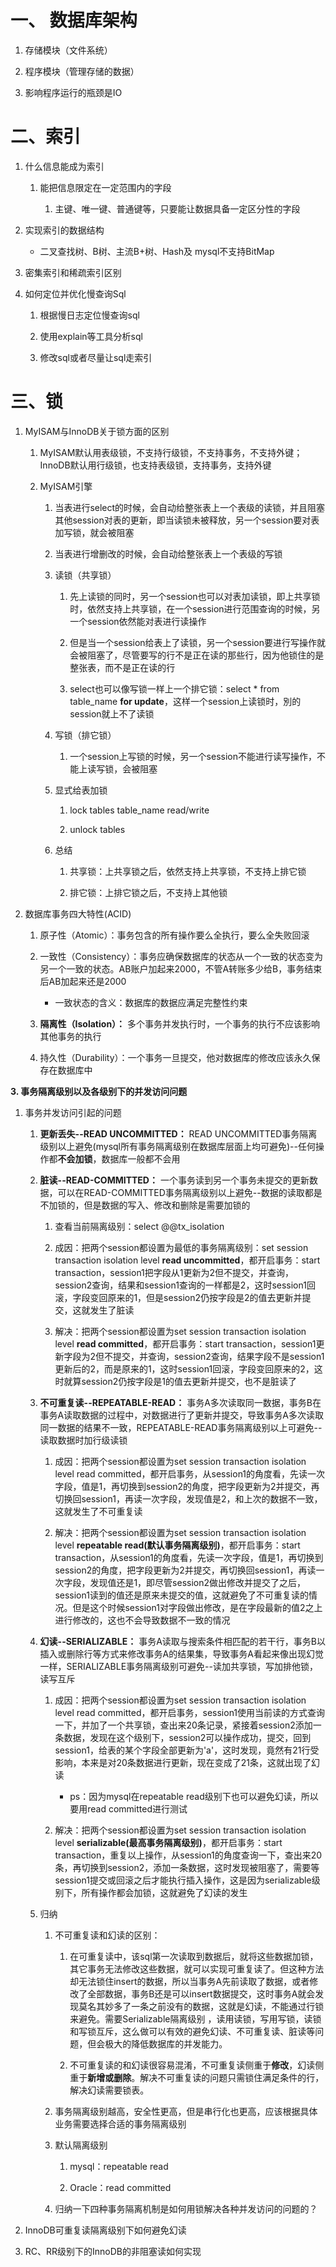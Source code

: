 # 一、 数据库架构

1. 存储模块（文件系统）
   
2. 程序模块（管理存储的数据）

3. 影响程序运行的瓶颈是IO

# 二、索引

1. 什么信息能成为索引

   1. 能把信息限定在一定范围内的字段
   
      1. 主键、唯一键、普通键等，只要能让数据具备一定区分性的字段
      
2. 实现索引的数据结构

   * 二叉查找树、B树、主流B+树、Hash及   mysql不支持BitMap
   
3. 密集索引和稀疏索引区别

4. 如何定位并优化慢查询Sql

   1. 根据慢日志定位慢查询sql
   
   2. 使用explain等工具分析sql
   
   3. 修改sql或者尽量让sql走索引
   
# 三、锁   

1. MyISAM与InnoDB关于锁方面的区别

   1. MyISAM默认用表级锁，不支持行级锁，不支持事务，不支持外键；InnoDB默认用行级锁，也支持表级锁，支持事务，支持外键
   
   2. MyISAM引擎
   
      1. 当表进行select的时候，会自动给整张表上一个表级的读锁，并且阻塞其他session对表的更新，即当读锁未被释放，另一个session要对表加写锁，就会被阻塞
      
      2. 当表进行增删改的时候，会自动给整张表上一个表级的写锁
      
      3. 读锁（共享锁）
      
         1. 先上读锁的同时，另一个session也可以对表加读锁，即上共享锁时，依然支持上共享锁，在一个session进行范围查询的时候，另一个session依然能对表进行读操作
         
         2. 但是当一个session给表上了读锁，另一个session要进行写操作就会被阻塞了，尽管要写的行不是正在读的那些行，因为他锁住的是整张表，而不是正在读的行
         
         3. select也可以像写锁一样上一个排它锁：select * from table_name **for update**，这样一个session上读锁时，別的session就上不了读锁
         
      4. 写锁（排它锁）
      
         1. 一个session上写锁的时候，另一个session不能进行读写操作，不能上读写锁，会被阻塞
      
      5. 显式给表加锁
      
         1. lock tables table_name read/write
         
         2. unlock tables
         
      6. 总结
      
         1. 共享锁：上共享锁之后，依然支持上共享锁，不支持上排它锁
         
         2. 排它锁：上排它锁之后，不支持上其他锁
   

2. 数据库事务四大特性(ACID)

   1. 原子性（Atomic）：事务包含的所有操作要么全执行，要么全失败回滚
   
   2. 一致性（Consistency）：事务应确保数据库的状态从一个一致的状态变为另一个一致的状态。AB账户加起来2000，不管A转账多少给B，事务结束后AB加起来还是2000
   
      * 一致状态的含义：数据库的数据应满足完整性约束
      
   3. **隔离性（Isolation）：** 多个事务并发执行时，一个事务的执行不应该影响其他事务的执行
   
   4. 持久性（Durability）：一个事务一旦提交，他对数据库的修改应该永久保存在数据库中

**3. 事务隔离级别以及各级别下的并发访问问题**

   1. 事务并发访问引起的问题
   
      1. **更新丢失--READ UNCOMMITTED：** READ UNCOMMITTED事务隔离级别以上避免(mysql所有事务隔离级别在数据库层面上均可避免)--任何操作都**不会加锁**，数据库一般都不会用
      
      2. **脏读--READ-COMMITTED：** 一个事务读到另一个事务未提交的更新数据，可以在READ-COMMITTED事务隔离级别以上避免--数据的读取都是不加锁的，但是数据的写入、修改和删除是需要加锁的
      
         1. 查看当前隔离级别：select @@tx_isolation
         
         2. 成因：把两个session都设置为最低的事务隔离级别：set session transaction isolation level **read uncommitted**，都开启事务：start transaction，session1把字段从1更新为2但不提交，并查询，session2查询，结果和session1查询的一样都是2，这时session1回滚，字段变回原来的1，但是session2仍按字段是2的值去更新并提交，这就发生了脏读
         
         3. 解决：把两个session都设置为set session transaction isolation level **read committed**，都开启事务：start transaction，session1更新字段为2但不提交，并查询，session2查询，结果字段不是session1更新后的2，而是原来的1，这时session1回滚，字段变回原来的2，这时就算session2仍按字段是1的值去更新并提交，也不是脏读了
         
      3. **不可重复读--REPEATABLE-READ：** 事务A多次读取同一数据，事务B在事务A读取数据的过程中，对数据进行了更新并提交，导致事务A多次读取同一数据的结果不一致，REPEATABLE-READ事务隔离级别以上可避免--读取数据时加行级读锁
      
         1. 成因：把两个session都设置为set session transaction isolation level read committed，都开启事务，从session1的角度看，先读一次字段，值是1，再切换到session2的角度，把字段更新为2并提交，再切换回session1，再读一次字段，发现值是2，和上次的数据不一致，这就发生了不可重复读
         
         2. 解决：把两个session都设置为set session transaction isolation level **repeatable read(默认事务隔离级别)**，都开启事务：start transaction，从session1的角度看，先读一次字段，值是1，再切换到session2的角度，把字段更新为2并提交，再切换回session1，再读一次字段，发现值还是1，即尽管session2做出修改并提交了之后，session1读到的值还是原来未提交的值，这就避免了不可重复读的情况。但是这个时候session1对字段做出修改，是在字段最新的值2之上进行修改的，这也不会导致数据不一致的情况
         
      4. **幻读--SERIALIZABLE：** 事务A读取与搜索条件相匹配的若干行，事务B以插入或删除行等方式来修改事务A的结果集，导致事务A看起来像出现幻觉一样，SERIALIZABLE事务隔离级别可避免--读加共享锁，写加排他锁，读写互斥
      
         1. 成因：把两个session都设置为set session transaction isolation level read committed，都开启事务，session1使用当前读的方式查询一下，并加了一个共享锁，查出来20条记录，紧接着session2添加一条数据，发现在这个级别下，session2可以操作成功，提交，回到session1，给表的某个字段全部更新为'a'，这时发现，竟然有21行受影响，本来是对20条数据进行更新，现在变成了21条，这就出现了幻读
         
            * ps：因为mysql在repeatable read级别下也可以避免幻读，所以要用read committed进行测试
         
         2. 解决：把两个session都设置为set session transaction isolation level **serializable(最高事务隔离级别)**，都开启事务：start transaction，重复以上操作，从session1的角度查询一下，查出来20条，再切换到session2，添加一条数据，这时发现被阻塞了，需要等session1提交或回滚之后才能执行插入操作，这是因为serializable级别下，所有操作都会加锁，这就避免了幻读的发生
         
      5. 归纳 
         1. 不可重复读和幻读的区别：
            1. 在可重复读中，该sql第一次读取到数据后，就将这些数据加锁，其它事务无法修改这些数据，就可以实现可重复读了。但这种方法却无法锁住insert的数据，所以当事务A先前读取了数据，或者修改了全部数据，事务B还是可以insert数据提交，这时事务A就会发现莫名其妙多了一条之前没有的数据，这就是幻读，不能通过行锁来避免。需要Serializable隔离级别 ，读用读锁，写用写锁，读锁和写锁互斥，这么做可以有效的避免幻读、不可重复读、脏读等问题，但会极大的降低数据库的并发能力。
            
            2. 不可重复读的和幻读很容易混淆，不可重复读侧重于**修改**，幻读侧重于**新增或删除**。解决不可重复读的问题只需锁住满足条件的行，解决幻读需要锁表。
         
         2. 事务隔离级别越高，安全性更高，但是串行化也更高，应该根据具体业务需要选择合适的事务隔离级别
         
         3. 默认隔离级别
         
            1. mysql：repeatable read
            
            2. Oracle：read committed
            
         4. 归纳一下四种事务隔离机制是如何用锁解决各种并发访问的问题的？
         

4. InnoDB可重复读隔离级别下如何避免幻读

5. RC、RR级别下的InnoDB的非阻塞读如何实现
